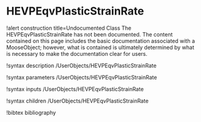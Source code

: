<!-- MOOSE Documentation Stub: Remove this when content is added. -->

# HEVPEqvPlasticStrainRate

!alert construction title=Undocumented Class
The HEVPEqvPlasticStrainRate has not been documented. The content contained on this page
includes the basic documentation associated with a MooseObject; however, what is contained is
ultimately determined by what is necessary to make the documentation clear for users.

!syntax description /UserObjects/HEVPEqvPlasticStrainRate

!syntax parameters /UserObjects/HEVPEqvPlasticStrainRate

!syntax inputs /UserObjects/HEVPEqvPlasticStrainRate

!syntax children /UserObjects/HEVPEqvPlasticStrainRate

!bibtex bibliography
